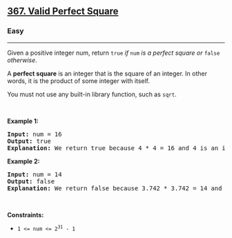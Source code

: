 <h2><a href="https://leetcode.com/problems/valid-perfect-square/?envType=problem-list-v2&envId=math&difficulty=EASY">367. Valid Perfect Square</a></h2><h3>Easy</h3><hr><p>Given a positive integer num, return <code>true</code> <em>if</em> <code>num</code> <em>is a perfect square or</em> <code>false</code> <em>otherwise</em>.</p>

<p>A <strong>perfect square</strong> is an integer that is the square of an integer. In other words, it is the product of some integer with itself.</p>

<p>You must not use any built-in library function, such as <code>sqrt</code>.</p>

<p>&nbsp;</p>
<p><strong class="example">Example 1:</strong></p>

<pre>
<strong>Input:</strong> num = 16
<strong>Output:</strong> true
<strong>Explanation:</strong> We return true because 4 * 4 = 16 and 4 is an integer.
</pre>

<p><strong class="example">Example 2:</strong></p>

<pre>
<strong>Input:</strong> num = 14
<strong>Output:</strong> false
<strong>Explanation:</strong> We return false because 3.742 * 3.742 = 14 and 3.742 is not an integer.
</pre>

<p>&nbsp;</p>
<p><strong>Constraints:</strong></p>

<ul>
	<li><code>1 &lt;= num &lt;= 2<sup>31</sup> - 1</code></li>
</ul>
